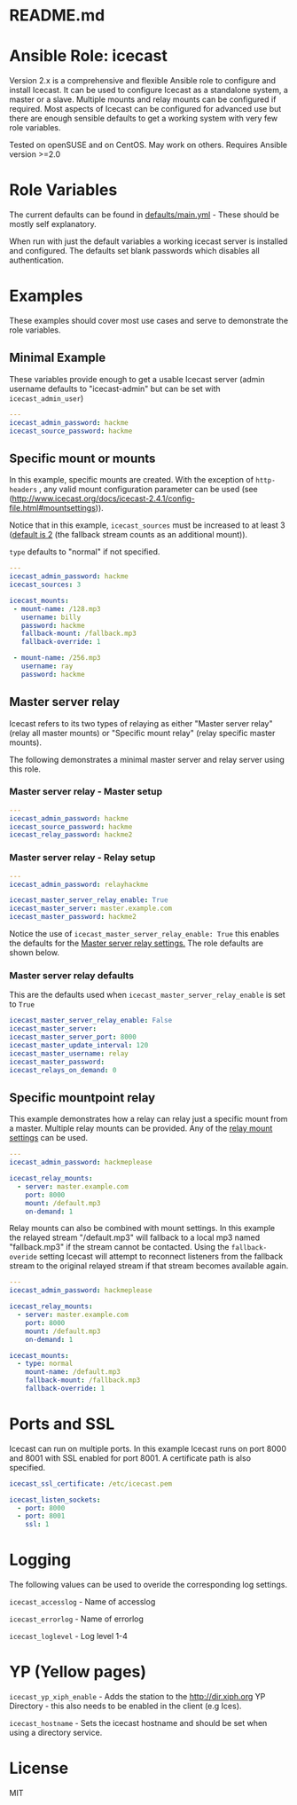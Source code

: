 # README.md
# Ansible Role: icecast
Version 2.x is a comprehensive and flexible Ansible role to configure and install Icecast.  It can be used to configure Icecast as a standalone system, a master or a slave.  Multiple mounts and relay mounts can be configured if required.  Most aspects of Icecast can be configured for advanced use but there are enough sensible defaults to get a working system with very few role variables.  

Tested on openSUSE and on CentOS.  May work on others.  Requires Ansible version >=2.0

# Role Variables
The current defaults can be found in [defaults/main.yml](defaults/main.yml) - These should be mostly self explanatory.

When run with just the default variables a working icecast server is installed and configured. The defaults set blank passwords which disables all authentication.

# Examples
These examples should cover most use cases and serve to demonstrate the role variables.

## Minimal Example
These variables provide enough to get a usable Icecast server (admin username defaults to "icecast-admin" but can be set with ```icecast_admin_user```)
```yaml
---
icecast_admin_password: hackme
icecast_source_password: hackme
```

## Specific mount or mounts
In this example, specific mounts are created. With the exception of ```http-headers``` , any valid mount configuration parameter can be used (see (http://www.icecast.org/docs/icecast-2.4.1/config-file.html#mountsettings)).

Notice that in this example, ```icecast_sources``` must be increased to at least 3 ([default is 2](http://www.icecast.org/docs/icecast-2.4.1/config-file.html#limits) (the fallback stream counts as an additional mount)).

```type``` defaults to "normal" if not specified.
```yaml
---
icecast_admin_password: hackme
icecast_sources: 3

icecast_mounts:
 - mount-name: /128.mp3
   username: billy
   password: hackme
   fallback-mount: /fallback.mp3
   fallback-override: 1

 - mount-name: /256.mp3
   username: ray
   password: hackme
```

## Master server relay
Icecast refers to its two types of relaying as either "Master server relay" (relay all master mounts) or "Specific mount relay" (relay specific master mounts).

The following demonstrates a minimal master server and relay server using this role.

### Master server relay - Master setup
```yaml
---
icecast_admin_password: hackme
icecast_source_password: hackme
icecast_relay_password: hackme2
```
### Master server relay - Relay setup
```yaml
---
icecast_admin_password: relayhackme

icecast_master_server_relay_enable: True
icecast_master_server: master.example.com
icecast_master_password: hackme2
```

Notice the use of ```icecast_master_server_relay_enable: True```
this enables the defaults for the [Master server relay settings.](http://www.icecast.org/docs/icecast-2.4.1/config-file.html#relay) The role defaults are shown below.
### Master server relay defaults
This are the defaults used when ```icecast_master_server_relay_enable``` is set to ```True```
```yaml
icecast_master_server_relay_enable: False
icecast_master_server:
icecast_master_server_port: 8000
icecast_master_update_interval: 120
icecast_master_username: relay
icecast_master_password:
icecast_relays_on_demand: 0
```
## Specific mountpoint relay
This example demonstrates how a relay can relay just a specific mount from a master.  Multiple relay mounts can be provided.  Any of the [relay mount settings](http://www.icecast.org/docs/icecast-2.4.1/config-file.html#relay) can be used.
```yaml
---
icecast_admin_password: hackmeplease

icecast_relay_mounts:
  - server: master.example.com
    port: 8000
    mount: /default.mp3
    on-demand: 1
```
Relay mounts can also be combined with mount settings. In this example the relayed stream "/default.mp3" will fallback to a local mp3 named "fallback.mp3" if the stream cannot be contacted.  Using the ```fallback-overide``` setting Icecast will attempt to reconnect listeners from the fallback stream to the original relayed stream if that stream becomes available again. 

```yaml
---
icecast_admin_password: hackmeplease

icecast_relay_mounts:
  - server: master.example.com
    port: 8000
    mount: /default.mp3
    on-demand: 1

icecast_mounts:
  - type: normal
    mount-name: /default.mp3
    fallback-mount: /fallback.mp3
    fallback-override: 1
```
# Ports and SSL
Icecast can run on multiple ports.  In this example Icecast runs on port 8000 and 8001 with SSL enabled for port 8001.  A certificate path is also specified.
```yaml
icecast_ssl_certificate: /etc/icecast.pem

icecast_listen_sockets:
  - port: 8000
  - port: 8001
    ssl: 1
```

# Logging
The following values can be used to overide the corresponding log settings.

```icecast_accesslog``` - Name of accesslog

```icecast_errorlog``` - Name of errorlog

```icecast_loglevel``` - Log level 1-4

# YP (Yellow pages)
```icecast_yp_xiph_enable``` - Adds the station to the http://dir.xiph.org YP Directory - this also needs to be enabled in the client (e.g Ices).

```icecast_hostname``` - Sets the icecast hostname and should be set when using a directory service.

# License
MIT
